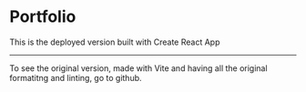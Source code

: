 # Portfolio

This is the deployed version built with Create React App

---

To see the original version, made with Vite and having all the original formatitng and linting, go to github.
